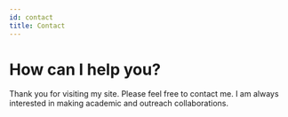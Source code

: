 ```yaml
---
id: contact
title: Contact
---
```


# How can I help you?

Thank you for visiting my site. Please feel free to contact me.  I am always interested in making academic and outreach collaborations.

